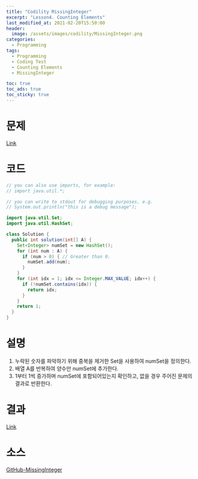 ```yaml
---
title: "Codility MissingInteger"
excerpt: "Lesson4. Counting Elements"
last_modified_at: 2021-02-20T15:50:00
header:
  image: /assets/images/codility/MissingInteger.png
categories:
  - Programming
tags:
  - Programming
  - Coding Test
  - Counting Elements
  - MissingInteger

toc: true
toc_ads: true
toc_sticky: true
---
```

# 문제
[Link](https://app.codility.com/programmers/lessons/4-counting_elements/missing_integer/)

# 코드
```java
// you can also use imports, for example:
// import java.util.*;

// you can write to stdout for debugging purposes, e.g.
// System.out.println("this is a debug message");

import java.util.Set;
import java.util.HashSet;

class Solution {
  public int solution(int[] A) {
    Set<Integer> numSet = new HashSet();
    for (int num : A) {
      if (num > 0) { // Greater than 0.
        numSet.add(num);
      }
    }
    for (int idx = 1; idx <= Integer.MAX_VALUE; idx++) {
      if (!numSet.contains(idx)) {
        return idx;
      }
    }
    return 1;
  }
}
```

# 설명
1. 누락된 숫자를 파악하기 위해 중복을 제거한 Set을 사용하여 numSet을 정의한다.
2. 배열 A를 반복하여 양수만 numSet에 추가한다.
3. 1부터 1씩 증가하며 numSet에 포함되어있는지 확인하고, 없을 경우 주어진 문제의 결과로 반환한다.

# 결과
[Link](https://app.codility.com/demo/results/training6RJEX8-PHQ/)

# 소스
[GitHub-MissingInteger](https://github.com/GracefulSoul/Sample/blob/master/src/main/java/gracefulsoul/codility/lesson04/MissingInteger.java)